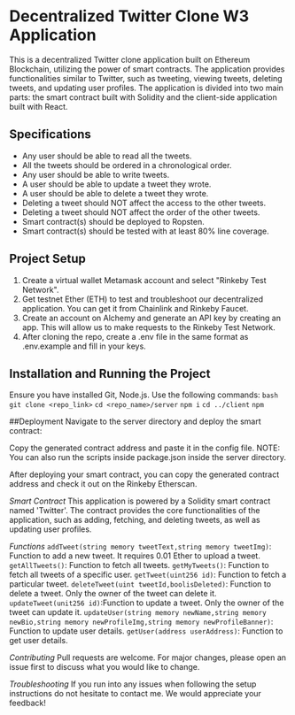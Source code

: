 # Decentralized Twitter Clone W3 Application

This is a decentralized Twitter clone application built on Ethereum Blockchain, utilizing the power of smart contracts. The application provides functionalities similar to Twitter, such as tweeting, viewing tweets, deleting tweets, and updating user profiles. The application is divided into two main parts: the smart contract built with Solidity and the client-side application built with React.

## Specifications

- Any user should be able to read all the tweets.
- All the tweets should be ordered in a chronological order.
- Any user should be able to write tweets.
- A user should be able to update a tweet they wrote.
- A user should be able to delete a tweet they wrote.
- Deleting a tweet should NOT affect the access to the other tweets.
- Deleting a tweet should NOT affect the order of the other tweets.
- Smart contract(s) should be deployed to Ropsten.
- Smart contract(s) should be tested with at least 80% line coverage.

## Project Setup

1. Create a virtual wallet Metamask account and select "Rinkeby Test Network". 
2. Get testnet Ether (ETH) to test and troubleshoot our decentralized application. You can get it from Chainlink and Rinkeby Faucet.
3. Create an account on Alchemy and generate an API key by creating an app. This will allow us to make requests to the Rinkeby Test Network.
4. After cloning the repo, create a .env file in the same format as .env.example and fill in your keys.

## Installation and Running the Project

Ensure you have installed Git, Node.js. Use the following commands:
`bash`
`git clone <repo_link>`
`cd <repo_name>/server`
`npm i`
`cd ../client`
`npm`

##Deployment
Navigate to the server directory and deploy the smart contract:

Copy the generated contract address and paste it in the config file.
NOTE: You can also run the scripts inside package.json inside the server directory.

After deploying your smart contract, you can copy the generated contract address and check it out on the Rinkeby Etherscan.


*Smart Contract*
This application is powered by a Solidity smart contract named 'Twitter'. The contract provides the core functionalities of the application, such as adding, fetching, and deleting tweets, as well as updating user profiles.

*Functions*
`addTweet(string memory tweetText,string memory tweetImg)`: Function to add a new tweet. It requires 0.01 Ether to upload a tweet.
`getAllTweets()`: Function to fetch all tweets.
`getMyTweets()`: Function to fetch all tweets of a specific user.
`getTweet(uint256 id)`: Function to fetch a particular tweet.
`deleteTweet(uint tweetId,boolisDeleted)`: Function to delete a tweet. Only the owner of the tweet can delete it.
`updateTweet(unit256 id)`:Function to update a tweet. Only the owner of the tweet can update it.
`updateUser(string memory newName,string memory newBio,string memory newProfileImg,string memory newProfileBanner)`: Function to update user details.
`getUser(address userAddress)`: Function to get user details.

*Contributing*
Pull requests are welcome. For major changes, please open an issue first to discuss what you would like to change.

*Troubleshooting*
If you run into any issues when following the setup instructions do not hesitate to contact me. We would appreciate your feedback!
